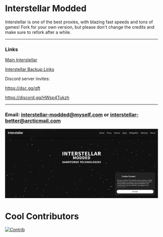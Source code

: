 # Interstellar Modded
Interstellar is one of the best proxies, with blazing fast speeds and tons of games!
Fork for your own version, but please don't change the credits and make sure to refork after a while.
***
### Links
[Main Interstellar](https://interstellar-better.onrender.com/)

[Interstellar Backup Links](https://docs.google.com/document/d/11moKWb9vvJV7PBwlGxuoSkGe1mPPT3c07AQsgAEyRUs/edit)

Discord server invites:

https://dsc.gg/gft

https://discord.gg/HWsp4Tukzh
***
### Email:  interstellar-modded@myself.com or interstellar-better@arcticmail.com

<img src="static/assets/images/readme/readmesample.png">

# Cool Contributors
[![Contrib](https://contrib.rocks/image?repo=GameForge-Technologies/interstellar-better)](https://github.com/GameForge-Technologies/interstellar-better/graphs/contributors)
